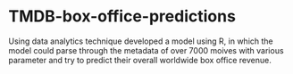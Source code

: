 # TMDB-box-office-predictions
Using data analytics technique developed a model using R, in which the model could parse through the metadata of over 7000 moives with various parameter and try to predict their overall worldwide box office revenue.
